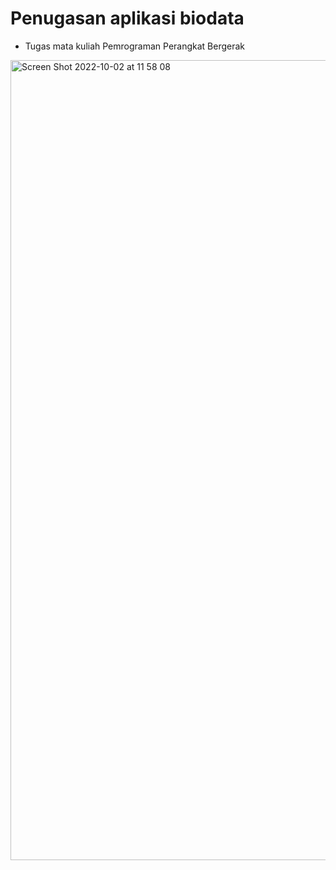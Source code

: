 # Penugasan aplikasi biodata
- Tugas mata kuliah Pemrograman Perangkat Bergerak


<img width="1280" alt="Screen Shot 2022-10-02 at 11 58 08" src="https://user-images.githubusercontent.com/114632917/193439960-5a64a61a-4e83-40f7-93c9-a84c4b26cf23.png">
